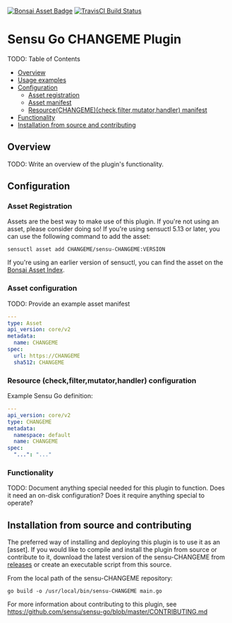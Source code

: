 
[![Bonsai Asset Badge](https://img.shields.io/badge/CHANGEME-Download%20Me-brightgreen.svg?colorB=89C967&logo=sensu)](https://bonsai.sensu.io/assets/CHANGEME/CHANGEME) [![TravisCI Build Status](https://travis-ci.org/CHANGEME/sensu-CHANGEME.svg?branch=master)
](https://travis-ci.org/CHANGEME/sensu-CHANGEME)

# Sensu Go CHANGEME Plugin

TODO: Table of Contents

- [Overview](#overview)
- [Usage examples](#usage-examples)
- [Configuration](#configuration)
  - [Asset registration](#asset-registration)
  - [Asset manifest](#asset-configuration)
  - [Resource(CHANGEME)(check,filter,mutator,handler) manifest](#resource-configuration)
- [Functionality](#functionality)
- [Installation from source and contributing](#installation-from-source-and-contributing)

## Overview

TODO: Write an overview of the plugin's functionality.

## Configuration

### Asset Registration

Assets are the best way to make use of this plugin. If you're not using an asset, please consider doing so! If you're using sensuctl 5.13 or later, you can use the following command to add the asset: 

`sensuctl asset add CHANGEME/sensu-CHANGEME:VERSION`

If you're using an earlier version of sensuctl, you can find the asset on the [Bonsai Asset Index](https://bonsai.sensu.io/assets/CHANGEME/sensu-CHANGEME).

### Asset configuration

TODO: Provide an example asset manifest

```yml
---
type: Asset
api_version: core/v2
metadata:
  name: CHANGEME
spec:
  url: https://CHANGEME
  sha512: CHANGEME
```

### Resource (check,filter,mutator,handler) configuration

Example Sensu Go definition:

```yml
---
api_version: core/v2
type: CHANGEME
metadata:
  namespace: default
  name: CHANGEME
spec:
  "...": "..."

```

### Functionality

TODO: Document anything special needed for this plugin to function. Does it need an on-disk configuration? Does it require anything special to operate?

## Installation from source and contributing

The preferred way of installing and deploying this plugin is to use it as an [asset]. If you would like to compile and install the plugin from source or contribute to it, download the latest version of the sensu-CHANGEME from [releases][1]
or create an executable script from this source.

From the local path of the sensu-CHANGEME repository:

```
go build -o /usr/local/bin/sensu-CHANGEME main.go
```

For more information about contributing to this plugin, see https://github.com/sensu/sensu-go/blob/master/CONTRIBUTING.md

[1]: https://github.com/CHANGEME/sensu-CHANGEME/releases
[2]: #asset-registration
